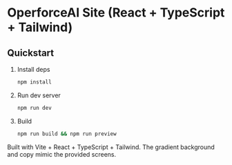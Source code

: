 
# OperforceAI Site (React + TypeScript + Tailwind)

## Quickstart
1. Install deps
   ```bash
   npm install
   ```
2. Run dev server
   ```bash
   npm run dev
   ```
3. Build
   ```bash
   npm run build && npm run preview
   ```

Built with Vite + React + TypeScript + Tailwind. The gradient background and copy mimic the provided screens.
